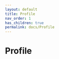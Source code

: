 ```yaml
---
layout: default
title: Profile
nav_order: 1
has_children: true
permalink: docs/Profile
---
```


# Profile 